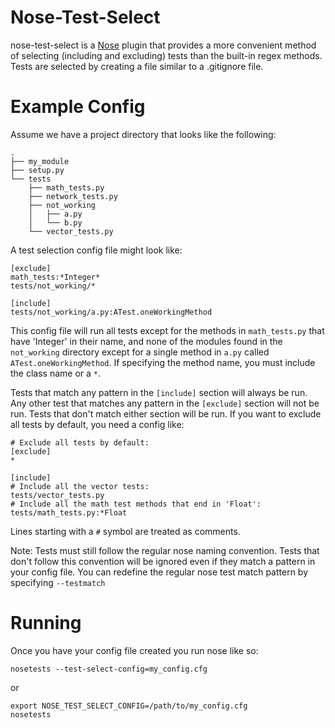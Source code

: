 Nose-Test-Select
========

nose-test-select is a
[Nose](http://somethingaboutorange.com/mrl/projects/nose) plugin that
provides a more convenient method of selecting (including and excluding)
tests than the built-in regex methods. Tests are selected by creating a
file similar to a .gitignore file.

Example Config
==============

Assume we have a project directory that looks like the following:

```
.
├── my_module
├── setup.py
└── tests
    ├── math_tests.py
    ├── network_tests.py
    ├── not_working
    │   ├── a.py
    │   └── b.py
    └── vector_tests.py
```

A test selection config file might look like:

```
[exclude]
math_tests:*Integer*
tests/not_working/*

[include]
tests/not_working/a.py:ATest.oneWorkingMethod
```

This config file will run all tests except for the methods in
```math_tests.py``` that have 'Integer' in their name, and none of the
modules found in the ```not_working``` directory except for a single
method in ```a.py``` called ```ATest.oneWorkingMethod```. If
specifying the method name, you must include the class name or a ```*```.


Tests that match any pattern in the ```[include]``` section will
always be run. Any other test that matches any pattern in the
```[exclude]``` section will not be run. Tests that don't match
either section will be run. If you want to exclude all tests by
default, you need a config like:

```
# Exclude all tests by default:
[exclude]
*

[include]
# Include all the vector tests:
tests/vector_tests.py
# Include all the math test methods that end in 'Float':
tests/math_tests.py:*Float
```

Lines starting with a ```#``` symbol are treated as comments.

Note: Tests must still follow the regular nose naming convention. 
Tests that don't follow this convention will be ignored even if 
they match a pattern in your config file. You can redefine the 
regular nose test match pattern by specifying ```--testmatch```

Running
=======

Once you have your config file created you run nose like so:

```
nosetests --test-select-config=my_config.cfg
```

or

```
export NOSE_TEST_SELECT_CONFIG=/path/to/my_config.cfg
nosetests
```
